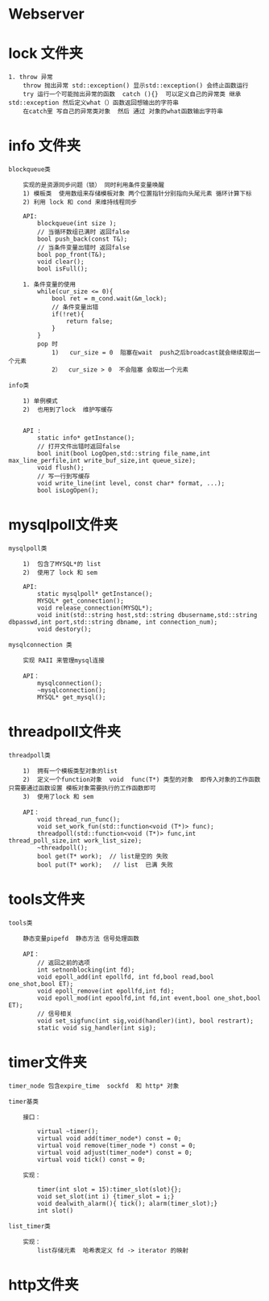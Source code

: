 # Webserver

# lock 文件夹

    1. throw 异常
        throw 抛出异常 std::exception() 显示std::exception() 会终止函数运行
        try 运行一个可能抛出异常的函数  catch (){}  可以定义自己的异常类 继承std::exception 然后定义what（）函数返回想输出的字符串 
        在catch里 写自己的异常类对象  然后 通过 对象的what函数输出字符串

# info 文件夹

    blockqueue类

        实现的是资源同步问题（锁） 同时利用条件变量唤醒
        1) 模板类  使用数组来存储模板对象 两个位置指针分别指向头尾元素 循环计算下标
        2) 利用 lock 和 cond 来维持线程同步

        API:
            blockqueue(int size );
            // 当循环数组已满时 返回false
            bool push_back(const T&); 
            // 当条件变量出错时 返回false  
            bool pop_front(T&);
            void clear();
            bool isFull();

        1. 条件变量的使用
            while(cur_size <= 0){
                bool ret = m_cond.wait(&m_lock);
                // 条件变量出错
                if(!ret){
                    return false;
                }
            }
            pop 时
                1)   cur_size = 0  阻塞在wait  push之后broadcast就会继续取出一个元素
                2）  cur_size > 0  不会阻塞 会取出一个元素

    info类
        
        1) 单例模式
        2)  也用到了lock  维护写缓存
        
        
        API :
            static info* getInstance();
            // 打开文件出错时返回false
            bool init(bool LogOpen,std::string file_name,int max_line_perfile,int write_buf_size,int queue_size);
            void flush();
            // 写一行到写缓存
            void write_line(int level, const char* format, ...);
            bool isLogOpen();


# mysqlpoll文件夹

    mysqlpoll类

        1)  包含了MYSQL*的 list  
        2)  使用了 lock 和 sem 

        API:
            static mysqlpoll* getInstance();
            MYSQL* get_connection();
            void release_connection(MYSQL*);
            void init(std::string host,std::string dbusername,std::string dbpasswd,int port,std::string dbname, int connection_num);
            void destory();

    mysqlconnection 类

        实现 RAII 来管理mysql连接
        
        API：
            mysqlconnection();
            ~mysqlconnection();
            MYSQL* get_mysql();


# threadpoll文件夹

    threadpoll类

        1)  拥有一个模板类型对象的list  
        2)  定义一个function对象  void  func(T*) 类型的对象  即传入对象的工作函数  只需要通过函数设置 模板对象需要执行的工作函数即可
        3)  使用了lock 和 sem 

        API：
            void thread_run_func();
            void set_work_fun(std::function<void (T*)> func);
            threadpoll(std::function<void (T*)> func,int thread_poll_size,int work_list_size);
            ~threadpoll();
            bool get(T* work);  // list是空的 失败
            bool put(T* work);   // list  已满 失败




# tools文件夹

    tools类

        静态变量pipefd  静态方法 信号处理函数

        API：
            // 返回之前的选项
            int setnonblocking(int fd);
            void epoll_add(int epollfd, int fd,bool read,bool one_shot,bool ET);
            void epoll_remove(int epollfd,int fd);
            void epoll_mod(int epoolfd,int fd,int event,bool one_shot,bool ET);
            // 信号相关
            void set_sigfunc(int sig,void(handler)(int), bool restrart);
            static void sig_handler(int sig);



# timer文件夹

    timer_node 包含expire_time  sockfd  和 http* 对象

    timer基类

        接口：
           
            virtual ~timer();
            virtual void add(timer_node*) const = 0;
            virtual void remove(timer_node *) const = 0;
            virtual void adjust(timer_node*) const = 0;
            virtual void tick() const = 0;
            
        实现：

            timer(int slot = 15):timer_slot(slot){};
            void set_slot(int i) {timer_slot = i;}
            void dealwith_alarm(){ tick(); alarm(timer_slot);}
            int slot()

    list_timer类

        实现：
            list存储元素  哈希表定义 fd -> iterator 的映射



# http文件夹
